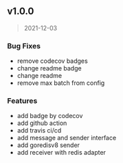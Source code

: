 
<a name="v1.0.0"></a>
## v1.0.0

> 2021-12-03

### Bug Fixes

* remove codecov badges
* change readme badge
* change readme
* remove max batch from config

### Features

* add badge by codecov
* add github action
* add travis ci/cd
* add message and sender interface
* add goredisv8 sender
* add receiver with redis adapter

